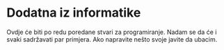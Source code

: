 # Dodatna iz informatike

Ovdje će biti po redu poredane stvari za programiranje.
Nadam se da će i svaki sadržavati par primjera. Ako napravite nešto svoje javite da ubacim.
